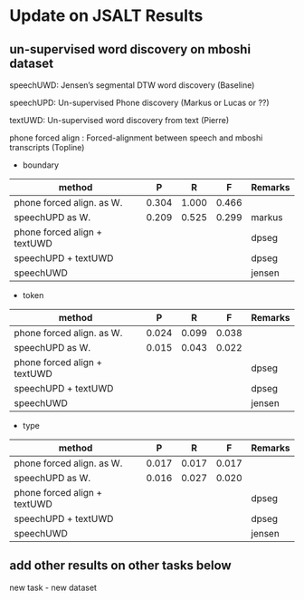 # Update on JSALT Results

## un-supervised word discovery on mboshi dataset 

speechUWD: Jensen’s segmental DTW word discovery (Baseline)

speechUPD: Un-supervised Phone discovery (Markus or Lucas or ??)

textUWD: Un-supervised word discovery from text (Pierre)

phone forced align : Forced-alignment between speech and mboshi transcripts (Topline)


* boundary

| method  |  P |  R |  F | Remarks |
|---|---|---|---|---|
|  phone forced align. as W.   |  0.304 |  1.000 | 0.466  | |
|  speechUPD as W.  	         |  0.209 | 0.525  | 0.299  | markus |
| phone forced align + textUWD |   |   |   | dpseg  |
|  speechUPD + textUWD         |   |   |   | dpseg |
|  speechUWD                   |   |   |   | jensen |

* token

| method  |  P |  R |  F | Remarks |
|---|---|---|---|---|
|  phone forced align. as W.   |  0.024 |  0.099  | 0.038  | |
|  speechUPD as W.  	         |  0.015 | 0.043   | 0.022  | |
| phone forced align + textUWD |   |   |   | dpseg |
|  speechUPD + textUWD         |   |   |   | dpseg |
|  speechUWD                   |   |   |   | jensen |

* type

| method  |  P |  R |  F | Remarks |
|---|---|---|---|---|
|  phone forced align. as W.   |  0.017 |  0.017 | 0.017  | |
|  speechUPD as W.  	         |  0.016 | 0.027  | 0.020  | |
| phone forced align + textUWD |   |   |   | dpseg |
|  speechUPD + textUWD         |   |   |   | dpseg |
|  speechUWD                   |   |   |   | jensen |

## add other results on other tasks below

new task - new dataset
